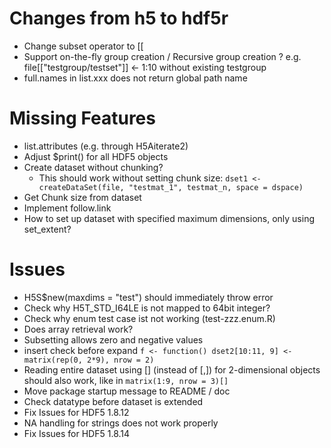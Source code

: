 # Changes from h5 to hdf5r

- Change subset operator to [[
- Support on-the-fly group creation / Recursive group creation ? 
    e.g. file[["testgroup/testset"]] <- 1:10 without existing testgroup
- full.names in list.xxx does not return global path name

# Missing Features

- list.attributes (e.g. through H5Aiterate2)
- Adjust $print() for all HDF5 objects
- Create dataset without chunking?
  - This should work without setting chunk size:
    `dset1 <- createDataSet(file, "testmat_1", testmat_n, space = dspace)`
- Get Chunk size from dataset
- Implement follow.link
- How to set up dataset with specified maximum dimensions, only using set_extent?


# Issues
- H5S$new(maxdims = "test") should immediately throw error
- Check why H5T_STD_I64LE is not mapped to 64bit integer?
- Check why enum test case ist not working (test-zzz.enum.R)
- Does array retrieval work?
- Subsetting allows zero and negative values
- insert check before expand
  `f <- function() dset2[10:11, 9] <- matrix(rep(0, 2*9), nrow = 2)`
- Reading entire dataset using [] (instead of [,]) for 2-dimensional objects should also work, like in
  `matrix(1:9, nrow = 3)[]`
- Move package startup message to README / doc
- Check datatype before dataset is extended
- Fix Issues for HDF5 1.8.12
- NA handling for strings does not work properly
- Fix Issues for HDF5 1.8.14
